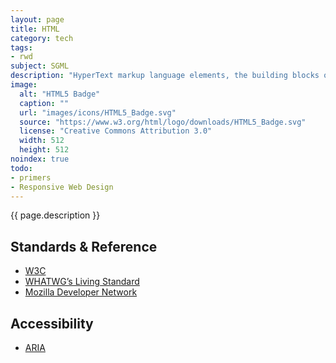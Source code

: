 ```yaml
---
layout: page
title: HTML
category: tech
tags:
- rwd
subject: SGML
description: "HyperText markup language elements, the building blocks of the web, enhance page content with structure and semantics."
image:
  alt: "HTML5 Badge"
  caption: ""
  url: "images/icons/HTML5_Badge.svg"
  source: "https://www.w3.org/html/logo/downloads/HTML5_Badge.svg"
  license: "Creative Commons Attribution 3.0"
  width: 512
  height: 512
noindex: true
todo:
- primers
- Responsive Web Design
---
```


{{ page.description }}

Standards & Reference
-----
* [W3C](https://www.w3.org/html/)
* [WHATWG’s Living Standard](https://html.spec.whatwg.org/multipage/)
* [Mozilla Developer Network](https://developer.mozilla.org/en-US/docs/Web/HTML)

Accessibility
------
* [ARIA](https://developer.mozilla.org/en-US/docs/Web/Accessibility/ARIA)
